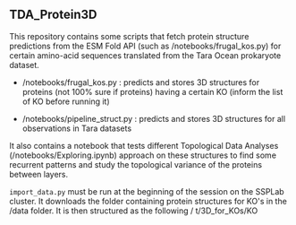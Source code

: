 ## TDA_Protein3D

This repository contains some scripts that fetch protein structure predictions from the ESM Fold API (such as /notebooks/frugal_kos.py) for certain amino-acid sequences translated from the Tara Ocean prokaryote dataset. 

- /notebooks/frugal_kos.py : predicts and stores 3D structures for proteins (not 100% sure if proteins) having a certain KO (inform the list of KO before running it)

- /notebooks/pipeline_struct.py : predicts and stores 3D structures for all observations in Tara datasets


It also contains a notebook that tests different Topological Data Analyses (/notebooks/Exploring.ipynb) approach on these structures to find some recurrent patterns and study the topological variance of the proteins between layers. 

```import_data.py``` must be run at the beginning of the session on the SSPLab cluster. It downloads the folder containing protein structures for KO's in the /data folder. It is then structured as the following /   t/3D_for_KOs/KO
